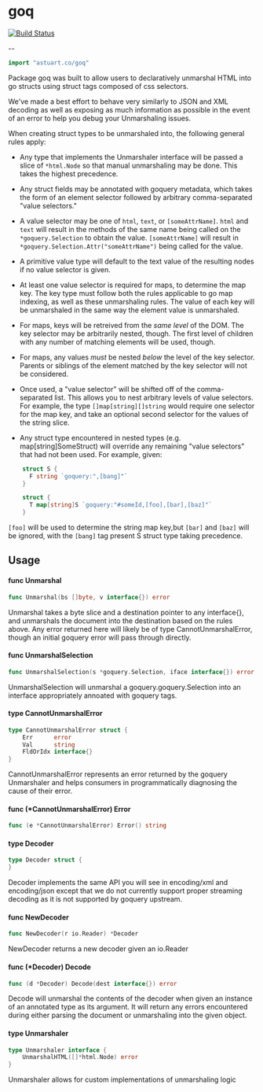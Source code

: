 # goq
[![Build Status](https://travis-ci.org/andrewstuart/goq.svg?branch=master)](https://travis-ci.org/andrewstuart/goq)

--

```go
import "astuart.co/goq"
```

Package goq was built to allow users to declaratively unmarshal HTML into go
structs using struct tags composed of css selectors.

We've made a best effort to behave very similarly to JSON and XML decoding as
well as exposing as much information as possible in the event of an error to
help you debug your Unmarshaling issues.

When creating struct types to be unmarshaled into, the following general rules
apply:

- Any type that implements the Unmarshaler interface will be passed a slice of
    `*html.Node` so that manual unmarshaling may be done. This takes the highest
    precedence.

- Any struct fields may be annotated with goquery metadata, which takes the form
    of an element selector followed by arbitrary comma-separated "value
    selectors."

- A value selector may be one of `html`, `text`, or `[someAttrName]`. `html` and
    `text` will result in the methods of the same name being called on the
    `*goquery.Selection` to obtain the value. `[someAttrName]` will result in
    `*goquery.Selection.Attr("someAttrName")` being called for the value.

- A primitive value type will default to the text value of the resulting nodes
    if no value selector is given.

- At least one value selector is required for maps, to determine the map key.
    The key type must follow both the rules applicable to go map indexing, as
    well as these unmarshaling rules. The value of each key will be unmarshaled
    in the same way the element value is unmarshaled.

- For maps, keys will be retreived from the *same level* of the DOM. The key
    selector may be arbitrarily nested, though. The first level of children with
    any number of matching elements will be used, though.

- For maps, any values *must* be nested *below* the level of the key selector.
    Parents or siblings of the element matched by the key selector will not be
    considered.

- Once used, a "value selector" will be shifted off of the comma-separated list.
    This allows you to nest arbitrary levels of value selectors. For example,
    the type `[]map[string][]string` would require one selector for the map key,
    and take an optional second selector for the values of the string slice.

- Any struct type encountered in nested types (e.g. map[string]SomeStruct) will
    override any remaining "value selectors" that had not been used. For
    example, given:

```go
    struct S {
      F string `goquery:",[bang]"`
    }

    struct {
      T map[string]S `goquery:"#someId,[foo],[bar],[baz]"`
    }
```

`[foo]` will be used to determine the string map key,but `[bar]` and `[baz]`
will be ignored, with the `[bang]` tag present S struct type taking precedence.

## Usage

#### func  Unmarshal

```go
func Unmarshal(bs []byte, v interface{}) error
```
Unmarshal takes a byte slice and a destination pointer to any interface{}, and
unmarshals the document into the destination based on the rules above. Any error
returned here will likely be of type CannotUnmarshalError, though an initial
goquery error will pass through directly.

#### func  UnmarshalSelection

```go
func UnmarshalSelection(s *goquery.Selection, iface interface{}) error
```
UnmarshalSelection will unmarshal a goquery.goquery.Selection into an interface
appropriately annoated with goquery tags.

#### type CannotUnmarshalError

```go
type CannotUnmarshalError struct {
	Err      error
	Val      string
	FldOrIdx interface{}
}
```

CannotUnmarshalError represents an error returned by the goquery Unmarshaler and
helps consumers in programmatically diagnosing the cause of their error.

#### func (*CannotUnmarshalError) Error

```go
func (e *CannotUnmarshalError) Error() string
```

#### type Decoder

```go
type Decoder struct {
}
```

Decoder implements the same API you will see in encoding/xml and encoding/json
except that we do not currently support proper streaming decoding as it is not
supported by goquery upstream.

#### func  NewDecoder

```go
func NewDecoder(r io.Reader) *Decoder
```
NewDecoder returns a new decoder given an io.Reader

#### func (*Decoder) Decode

```go
func (d *Decoder) Decode(dest interface{}) error
```
Decode will unmarshal the contents of the decoder when given an instance of an
annotated type as its argument. It will return any errors encountered during
either parsing the document or unmarshaling into the given object.

#### type Unmarshaler

```go
type Unmarshaler interface {
	UnmarshalHTML([]*html.Node) error
}
```

Unmarshaler allows for custom implementations of unmarshaling logic
